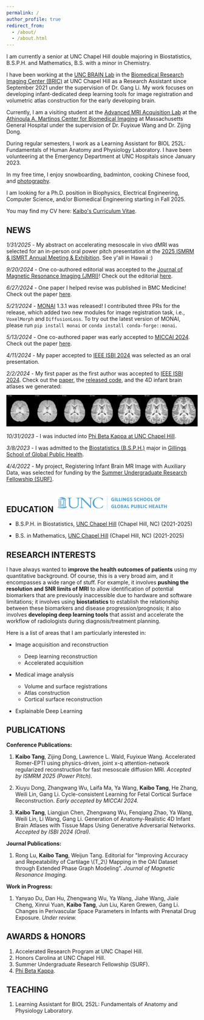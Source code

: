 ```yaml
---
permalink: /
author_profile: true
redirect_from: 
  - /about/
  - /about.html
---
```



I am currently a senior at UNC Chapel Hill double majoring in Biostatistics, B.S.P.H. and Mathematics, B.S. with a minor in Chemistry. 

I have been working at the [UNC BRAIN Lab](https://bbm.web.unc.edu/) 
in the [Biomedical Research Imaging Center (BRIC)](https://www.med.unc.edu/bric/) at UNC Chapel Hill as a Research Assistant
since September 2021 under the supervision of Dr. Gang Li. 
My work focuses on developing infant-dedicated deep learning tools for image registration and volumetric atlas construction for the early developing brain.

Currently, I am a visiting student at the [Advanced MRI Acquisition Lab](https://mriacq-lab.martinos.org) at the [Athinoula A. Martinos Center for Biomedical Imaging](https://www.martinos.org) at Massachusetts General Hospital under the supervision of Dr. Fuyixue Wang and Dr. Zijing Dong.

During regular semesters, I work as a Learning Assistant for BIOL 252L: Fundamentals of Human Anatomy and Physiology Laboratory. 
I have been volunteering at the Emergency Department at UNC Hospitals since January 2023.

In my free time, I enjoy snowboarding, badminton, cooking Chinese food, and [photography](https://kvttt.myportfolio.com/).

I am looking for a Ph.D. position in Biophysics, Electrical Engineering, Computer Science, and/or Biomedical Engineering starting in Fall 2025.

You may find my CV here: [Kaibo's Curriculum Vitae](/files/Kaibo_Tang_CV.pdf).


NEWS
----

*1/31/2025* - My abstract on accelerating mesoscale in vivo dMRI was selected for an in-person oral power pitch presentation at the [2025 ISMRM & ISMRT Annual Meeting & Exhibition](https://www.ismrm.org/25m/). 
              See y'all in Hawaii :)

*9/20/2024* - One co-authored editorial was accepted to the [Journal of Magnetic Resonance Imaging (JMRI)](https://onlinelibrary.wiley.com/journal/15222586)! Check out the editorial [here](https://doi.org/10.1002/jmri.29647).

*6/27/2024* - One paper I helped revise was published in BMC Medicine! Check out the paper [here](https://doi.org/10.1186/s12916-024-03487-9).

*5/21/2024* - [MONAI](https://monai.io/) 1.3.1 was released! I contributed three PRs for the release, 
              which added two new modules for image registration task, i.e., `VoxelMorph` and `DiffusionLoss`.
              To try out the latest version of MONAI, please run `pip install monai` or `conda install conda-forge::monai`.

*5/13/2024* - One co-authored paper was early accepted to [MICCAI 2024](https://conferences.miccai.org/2024/en/). 
Check out the paper [here](https://link.springer.com/chapter/10.1007/978-3-031-72104-5_21).

*4/11/2024* - My paper accepted to [IEEE ISBI 2024](https://biomedicalimaging.org/2024/) was selected as an oral presentation.

*2/2/2024* - My first paper as the first author was accepted to [IEEE ISBI 2024](https://biomedicalimaging.org/2024/). 
Check out the [paper](https://doi.org/10.1109/ISBI56570.2024.10635754), the [released code](https://github.com/kvttt/4DInfantAtlas), and the 4D infant brain atlases we generated:

![4D Infant Brain Atlases](/images/atlas.jpg)

[//]: # (*12/17/2023* - I went to [Winter Park]&#40;https://www.winterparkresort.com/&#41;, Colorado for a ski trip with my high school friends.)

[//]: # (* Lift Vertical: 86,549 ft)

[//]: # (* Lifts Ridden: 63)

[//]: # (* Days on Mountain: 9)

[//]: # (* Distance: 108 mi)

*10/31/2023* - I was inducted into 
[Phi Beta Kappa at UNC Chapel Hill](https://uncnews.unc.edu/2023/10/31/259-students-inducted-into-phi-beta-kappa-at-unc-chapel-hill/).

*3/8/2023* - I was admitted to the [Biostatistics (B.S.P.H.)](https://sph.unc.edu/bios/biostatistics/) major 
in [Gillings School of Global Public Health](https://sph.unc.edu/).

[//]: # (*12/11/2022* - I went to [Heavenly]&#40;https://www.skiheavenly.com/&#41; in South Lake Tahoe, California again for a ski trip with my high school friends.)

[//]: # (* Lift Vertical: 100,348 ft)

[//]: # (* Lifts Ridden: 99)

[//]: # (* Days on Mountain: 11)

[//]: # (* Distance: 111.94 mi)

*4/4/2022* - My project, Registering Infant Brain MR Image with Auxiliary Data, 
was selected for funding by the [Summer Undergraduate Research Fellowship (SURF)](https://our.unc.edu/fund/surf/).

[//]: # (*12/14/2022* - I went to [Heavenly]&#40;https://www.skiheavenly.com/&#41; in South Lake Tahoe, California for a ski trip with my high school friends.)

[//]: # (* Lift Vertical: 43,731 ft)

[//]: # (* Lifts Ridden: 43)

[//]: # (* Days on Mountain: 6)

[//]: # (* Distance: N/A)


EDUCATION <img src="/images/Gillings-S.png" width="300"/> 
---------

* B.S.P.H. in Biostatistics, [UNC Chapel Hill](https://sph.unc.edu/bios/biostatistics/) (Chapel Hill, NC) (2021-2025)

* B.S. in Mathematics, [UNC Chapel Hill](https://math.unc.edu/) (Chapel Hill, NC) (2021-2025)


RESEARCH INTERESTS
------------------

I have always wanted to **improve the health outcomes of patients** using my quantitative background. 
Of course, this is a very broad aim, and it encompasses a wide range of stuff.
For example, it involves **pushing the resolution and SNR limits of MRI** to allow identification of potential biomarkers that are previously inaccessible due to hardware and software limitations;
it involves using **biostatistics** to establish the relationship between these biomarkers and disease progression/prognosis;
it also involves **developing deep learning tools** that assist and accelerate the workflow of radiologists during diagnosis/treatment planning.

Here is a list of areas that I am particularly interested in:

* Image acquisition and reconstruction
  * Deep learning reconstruction
  * Accelerated acquisition

* Medical image analysis 
  * Volume and surface registrations
  * Atlas construction
  * Cortical surface reconstruction

* Explainable Deep Learning


PUBLICATIONS
------------

**Conference Publications:**

1. **Kaibo Tang**, Zijing Dong, Lawrence L. Wald, Fuyixue Wang. 
Accelerated Romer-EPTI using physics-driven, joint x-q attention-network regularized reconstruction for fast mesoscale diffusion MRI.
*Accepted by ISMRM 2025 (Power Pitch).*

2. Xiuyu Dong, Zhangwang Wu, Laifa Ma, Ya Wang, **Kaibo Tang**, He Zhang, Weili Lin, Gang Li. 
Cycle-consistent Learning for Fetal Cortical Surface Reconstruction.
*Early accepted by MICCAI 2024.*

3. **Kaibo Tang**, Liangjun Chen, Zhengwang Wu, Fenqiang Zhao, Ya Wang, Weili Lin, Li Wang, Gang Li. 
Generation of Anatomy-Realistic 4D Infant Brain Atlases with Tissue Maps Using Generative Adversarial Networks. 
*Accepted by ISBI 2024 (Oral).*

**Journal Publications:**

1. Rong Lu, **Kaibo Tang**, Weijun Tang. 
Editorial for "Improving Accuracy and Repeatability of Cartilage \\(T_2\\) Mapping in the OAI Dataset through Extended Phase Graph Modeling". 
*Journal of Magnetic Resonance Imaging.*

**Work in Progress:**

1. Yanyao Du, Dan Hu, Zhengwang Wu, Ya Wang, Jiahe Wang, Jiale Cheng, Xinrui Yuan, **Kaibo Tang**, Jun Liu, Karen Grewen, Gang Li. 
Changes in Perivascular Space Parameters in Infants with Prenatal Drug Exposure. 
*Under review.*


AWARDS & HONORS
---------------

1. Accelerated Research Program at UNC Chapel Hill.
2. Honors Carolina at UNC Chapel Hill.
3. Summer Undergraduate Research Fellowship (SURF).
4. [Phi Beta Kappa](https://uncnews.unc.edu/2023/10/31/259-students-inducted-into-phi-beta-kappa-at-unc-chapel-hill/).


TEACHING
--------

1. Learning Assistant for BIOL 252L: Fundamentals of Anatomy and Physiology Laboratory.

[//]: # (<br/><br/><br/><br/><br/><br/><br/><br/><br/>)
